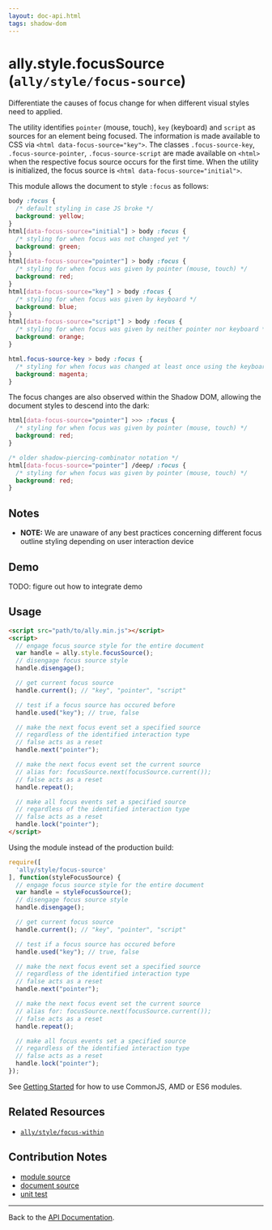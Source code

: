 ```yaml
---
layout: doc-api.html
tags: shadow-dom
---
```


# ally.style.focusSource (`ally/style/focus-source`)

Differentiate the causes of focus change for when different visual styles need to applied.

The utility identifies `pointer` (mouse, touch), `key` (keyboard) and `script` as sources for an element being focused. The information is made available to CSS via `<html data-focus-source="key">`. The classes `.focus-source-key`, `.focus-source-pointer`, `.focus-source-script` are made available on `<html>` when the respective focus source occurs for the first time. When the utility is initialized, the focus source is `<html data-focus-source="initial">`.

This module allows the document to style `:focus` as follows:

```css
body :focus {
  /* default styling in case JS broke */
  background: yellow;
}
html[data-focus-source="initial"] > body :focus {
  /* styling for when focus was not changed yet */
  background: green;
}
html[data-focus-source="pointer"] > body :focus {
  /* styling for when focus was given by pointer (mouse, touch) */
  background: red;
}
html[data-focus-source="key"] > body :focus {
  /* styling for when focus was given by keyboard */
  background: blue;
}
html[data-focus-source="script"] > body :focus {
  /* styling for when focus was given by neither pointer nor keyboard */
  background: orange;
}

html.focus-source-key > body :focus {
  /* styling for when focus was changed at least once using the keyboard */
  background: magenta;
}
```

The focus changes are also observed within the Shadow DOM, allowing the document styles to descend into the dark:

```css
html[data-focus-source="pointer"] >>> :focus {
  /* styling for when focus was given by pointer (mouse, touch) */
  background: red;
}

/* older shadow-piercing-combinator notation */
html[data-focus-source="pointer"] /deep/ :focus {
  /* styling for when focus was given by pointer (mouse, touch) */
  background: red;
}
```

## Notes

* **NOTE:** We are unaware of any best practices concerning different focus outline styling depending on user interaction device


## Demo

TODO: figure out how to integrate demo


## Usage

```html
<script src="path/to/ally.min.js"></script>
<script>
  // engage focus source style for the entire document
  var handle = ally.style.focusSource();
  // disengage focus source style
  handle.disengage();

  // get current focus source
  handle.current(); // "key", "pointer", "script"

  // test if a focus source has occured before
  handle.used("key"); // true, false

  // make the next focus event set a specified source
  // regardless of the identified interaction type
  // false acts as a reset
  handle.next("pointer");

  // make the next focus event set the current source
  // alias for: focusSource.next(focusSource.current());
  // false acts as a reset
  handle.repeat();

  // make all focus events set a specified source
  // regardless of the identified interaction type
  // false acts as a reset
  handle.lock("pointer");
</script>
```

Using the module instead of the production build:

```js
require([
  'ally/style/focus-source'
], function(styleFocusSource) {
  // engage focus source style for the entire document
  var handle = styleFocusSource();
  // disengage focus source style
  handle.disengage();

  // get current focus source
  handle.current(); // "key", "pointer", "script"

  // test if a focus source has occured before
  handle.used("key"); // true, false

  // make the next focus event set a specified source
  // regardless of the identified interaction type
  // false acts as a reset
  handle.next("pointer");

  // make the next focus event set the current source
  // alias for: focusSource.next(focusSource.current());
  // false acts as a reset
  handle.repeat();

  // make all focus events set a specified source
  // regardless of the identified interaction type
  // false acts as a reset
  handle.lock("pointer");
});
```

See [Getting Started](../../getting-started.md) for how to use CommonJS, AMD or ES6 modules.


## Related Resources

* [`ally/style/focus-within`](focus-within.md)


## Contribution Notes

* [module source](https://github.com/medialize/ally.js/blob/master/src/style/focus-source.js)
* [document source](https://github.com/medialize/ally.js/blob/master/docs/api/style/focus-source.md)
* [unit test](https://github.com/medialize/ally.js/blob/master/test/unit/style.focus-source.test.js)


---

Back to the [API Documentation](../README.md).

